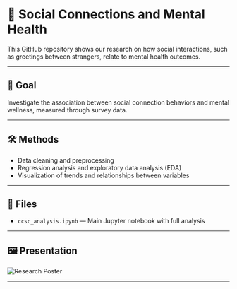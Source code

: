 # 🤝 Social Connections and Mental Health

This GitHub repository shows our research on how social interactions, such as greetings between strangers, relate to mental health outcomes.

---

## 🎯 Goal

Investigate the association between social connection behaviors and mental wellness, measured through survey data.

---

## 🛠️ Methods

- Data cleaning and preprocessing
- Regression analysis and exploratory data analysis (EDA)
- Visualization of trends and relationships between variables

---

## 📂 Files

- `ccsc_analysis.ipynb` — Main Jupyter notebook with full analysis

---

## 🖼️ Presentation

![Research Poster](Poster.png)

---
